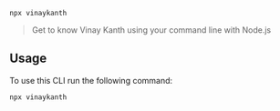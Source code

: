 `npx vinaykanth`

> Get to know Vinay Kanth using your command line with Node.js

## Usage

To use this CLI run the following command:

```sh
npx vinaykanth
```

